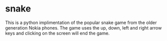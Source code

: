 # snake

This is a python implimentation of the popular snake game from the older generation Nokia phones.
The game uses the up, down, left and right arrow keys and clicking on the screen will end the game.

